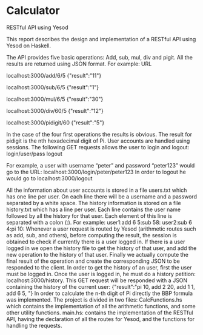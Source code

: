 # Calculator
RESTful API using Yesod

This report describes the design and implementation of a RESTful API using Yesod on Haskell. 

The API provides five basic operations:
Add, sub, mul, div and pigit. All the results are returned using JSON format. For example:
URL

localhost:3000/add/6/5
{"result":"11"}

localhost:3000/sub/6/5
{"result":"1"}

localhost:3000/mul/6/5
{"result":"30"}

localhost:3000/div/60/5
{"result":"12"}

localhost:3000/pidigit/60
{"result":"5"}

In the case of the four first operations the results is obvious. The result for pidigit is the nth hexadecimal digit of Pi.
User accounts are handled using sessions. The following GET requests allows the user to login and logout:
login/user/pass
logout

For example, a user with username “peter” and password “peter123” would go to the URL:
localhost:3000/login/peter/peter123
In order to logout he would go to
localhost:3000/logout

All the information about user accounts is stored in a file users.txt which has one line per user. On each line there will be a username and a password separated by a white space.
The history information is stored on a file history.txt which has a line per user. Each line contains the user name followed by all the history for that user. Each element of this line is separated with a colon (:). For example:
user1:add 6 5:sub 58:
user2:sub 6 4:pi 10:
Whenever a user request is routed by Yesod (arithmetic routes such as add, sub, and others), before computing the result, the session is obtained to check if currently there is a user logged in. If there is a user logged in we open the history file to get the history of that user, and add the new operation to the history of that user. Finally we actually compute the final result of the operation and create the corresponding JSON to be responded to the client.
In order to get the history of an user, first the user must be logged in. Once the user is logged in, he must do a history petition: localhost:3000/history. This GET request will be responded with a JSON containing the history of the current user:
{"result":"pi 10, add 2 20, add 1 1, add 6 5, "}
In order to calculate the n-th digit of Pi directly the BBP formula was implemented. 
The project is divided in two files:
CalcFunctions.hs which contains the implementation of all the arithmetic functions, and some other utility functions.
main.hs: contains the implementation of the RESTful API, having the declaration of all the routes for Yesod, and the functions for handling the requests.



